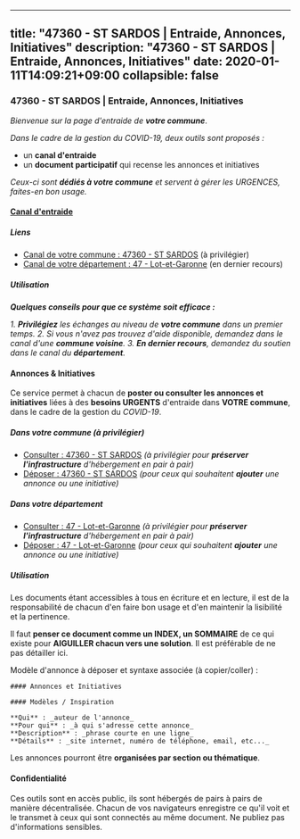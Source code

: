 
---
title: "47360 - ST SARDOS | Entraide, Annonces, Initiatives"
description: "47360 - ST SARDOS | Entraide, Annonces, Initiatives"
date: 2020-01-11T14:09:21+09:00
collapsible: false
---

### 47360 - ST SARDOS | Entraide, Annonces, Initiatives

_Bienvenue sur la page d'entraide de **votre commune**_.

_Dans le cadre de la gestion du COVID-19, deux outils sont proposés :_

- un **canal d'entraide**
- un **document participatif** qui recense les annonces et initiatives

_Ceux-ci sont **dédiés à votre commune** et servent à gérer les URGENCES, faites-en bon usage._

#### [Canal d'entraide](https://entraide.stopcoronavirus.tech/#/channel/47360_st-sardos)

##### Liens

- [Canal de votre commune : 47360 	- ST SARDOS](https://entraide.stopcoronavirus.tech/#/channel/47360_st-sardos) (à privilégier)
- [Canal de votre département : 47 	- Lot-et-Garonne](https://entraide.stopcoronavirus.tech/#/channel/47_lot-et-garonne) (en dernier recours)

##### Utilisation

_**Quelques conseils pour que ce système soit efficace :**_

_1. **Privilégiez** les échanges au niveau de **votre commune** dans un premier temps._
_2. Si vous n'avez pas trouvez d'aide disponible, demandez dans le canal d'une **commune voisine**._
_3. **En dernier recours**, demandez du soutien dans le canal du **département**._

#### Annonces & Initiatives


Ce service permet à chacun de **poster ou consulter les annonces et initiatives** liées à des **besoins
URGENTS** d'entraide dans **VOTRE commune**, dans le cadre de la gestion du _COVID-19_.

##### Dans votre commune (à privilégier)

- [Consulter : 47360 	- ST SARDOS](https://docs.stopcoronavirus.tech/r/markdown/47360_st-sardos/4XTTMFcYhhfhuJZcR7KrXkxgpEEZdjkS9UNVUWWvfDcT9EZEJ) _(à privilégier pour **préserver l'infrastructure** d'hébergement en pair à pair)_
- [Déposer : 47360 	- ST SARDOS](https://docs.stopcoronavirus.tech/w/markdown/47360_st-sardos/4XTTMFcYhhfhuJZcR7KrXkxgpEEZdjkS9UNVUWWvfDcT9EZEJ-K3TgUN8vG2Yadko2kU6iYcUJahFfAUXJfD7eA1MTaGMws1GUjtKfFZZMPMiSLVCWWTnts8gFnBXzPg7kKfTyGp5qEpEAQW1bKuWREFhNVcApHZYtf9bACxMjqjtVFEgSnPfxfPX8) _(pour ceux qui souhaitent **ajouter** une annonce ou une initiative)_

##### Dans votre département

- [Consulter : 47 	- Lot-et-Garonne](https://docs.stopcoronavirus.tech/r/markdown/47_lot-et-garonne/4XTTMHNnLXavmFT1xjt5rh7swFrvXqDiPfspzZ9GxLPQ2v9Wn) _(à privilégier pour **préserver l'infrastructure** d'hébergement en pair à pair)_
- [Déposer : 47 	- Lot-et-Garonne](https://docs.stopcoronavirus.tech/w/markdown/47_lot-et-garonne/4XTTMHNnLXavmFT1xjt5rh7swFrvXqDiPfspzZ9GxLPQ2v9Wn-K3TgUy1pYrCRA4Fpsj34eti2Kfk3UabA77hFXHPkUuR7dAxpF5AySRM8kQW1SxQwR9LriAvT43gHUdPXrPDiPJ654Ltk2nPARq9jkGKotM7eEtoCSsYVC1vMCn9kSHHJu9c7R8WA) _(pour ceux qui souhaitent **ajouter** une annonce ou une initiative)_


##### Utilisation

Les documents étant accessibles à tous en écriture et en lecture, il est de la
responsabilité de chacun d'en faire bon usage et d'en maintenir la lisibilité
et la pertinence.

Il faut **penser ce document comme un INDEX, un SOMMAIRE** de ce qui existe
pour **AIGUILLER chacun vers une solution**. Il est préférable de ne pas détailler ici.

Modèle d'annonce à déposer et syntaxe associée (à copier/coller) :

    #### Annonces et Initiatives

    #### Modèles / Inspiration

    **Qui** : _auteur de l'annonce_
    **Pour qui** : _à qui s'adresse cette annonce_
    **Description** : _phrase courte en une ligne_
    **Détails** : _site internet, numéro de téléphone, email, etc..._


Les annonces pourront être **organisées par section ou thématique**.

#### Confidentialité

Ces outils sont en accès public, ils sont hébergés de pairs à pairs de manière décentralisée.
Chacun de vos navigateurs enregistre ce qu'il voit et le transmet à ceux qui sont connectés au même document.
Ne publiez pas d'informations sensibles.
